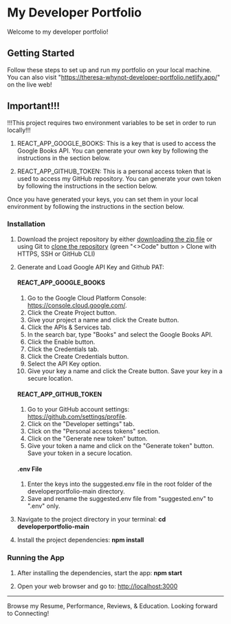 # My Developer Portfolio

Welcome to my developer portfolio!

## Getting Started

Follow these steps to set up and run my portfolio on your local machine. You can also visit "https://theresa-whynot-developer-portfolio.netlify.app/" on the live web!

## Important!!!
!!!This project requires two environment variables to be set in order to run locally!!!

1. REACT_APP_GOOGLE_BOOKS: This is a key that is used to access the Google Books API. You can generate your own key by following the instructions in the section below.

2. REACT_APP_GITHUB_TOKEN: This is a personal access token that is used to access my GitHub repository. You can generate your own token by following the instructions in the section below.

Once you have generated your keys, you can set them in your local environment by following the instructions in the section below.


### Installation

1. Download the project repository by either [downloading the zip file](https://github.com/theresa-whynot/developerportfolio/archive/main.zip) or using Git to [clone the repository](https://github.com/theresa-whynot/developerportfolio.git) (green "<>Code" button > Clone with HTTPS, SSH or GitHub CLI)
2. Generate and Load Google API Key and Github PAT:

   #### REACT_APP_GOOGLE_BOOKS
   1. Go to the Google Cloud Platform Console: https://console.cloud.google.com/.
   2. Click the Create Project button.
   3. Give your project a name and click the Create button.
   4. Click the APIs & Services tab.
   5. In the search bar, type "Books" and select the Google Books API.
   6. Click the Enable button.
   7. Click the Credentials tab.
   8. Click the Create Credentials button.
   9. Select the API Key option.
   10. Give your key a name and click the Create button. Save your key in a secure location.

   #### REACT_APP_GITHUB_TOKEN
   1. Go to your GitHub account settings: https://github.com/settings/profile.
   2. Click on the "Developer settings" tab.
   3. Click on the "Personal access tokens" section.
   4. Click on the "Generate new token" button.
   5. Give your token a name and click on the "Generate token" button. Save your token in a secure location.

   #### .env File
   1. Enter the keys into the suggested.env file in the root folder of the developerportfolio-main directory.
   2. Save and rename the suggested.env file from "suggested.env" to ".env" only.

3. Navigate to the project directory in your terminal: **cd developerportfolio-main**
4. Install the project dependencies: **npm install**
   
### Running the App

1. After installing the dependencies, start the app: **npm start**
   
2. Open your web browser and go to: [http://localhost:3000](http://localhost:3000)

---

Browse my Resume, Performance, Reviews, & Education. Looking forward to Connecting!


